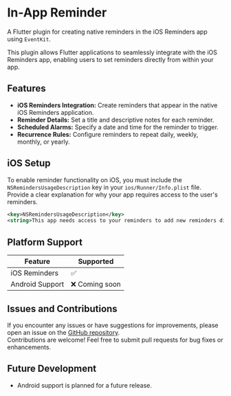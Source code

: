 # In-App Reminder

A Flutter plugin for creating native reminders in the iOS Reminders app using `EventKit`.

This plugin allows Flutter applications to seamlessly integrate with the iOS Reminders app, enabling users to set reminders directly from within your app.

## Features

* **iOS Reminders Integration:** Create reminders that appear in the native iOS Reminders application.
* **Reminder Details:** Set a title and descriptive notes for each reminder.
* **Scheduled Alarms:** Specify a date and time for the reminder to trigger.
* **Recurrence Rules:** Configure reminders to repeat daily, weekly, monthly, or yearly.

## iOS Setup

To enable reminder functionality on iOS, you must include the `NSRemindersUsageDescription` key in your `ios/Runner/Info.plist` file. Provide a clear explanation for why your app requires access to the user's reminders.

```xml
<key>NSRemindersUsageDescription</key>
<string>This app needs access to your reminders to add new reminders directly from the app.</string>
```

## Platform Support

| Feature         | Supported      |
|-----------------|----------------|
| iOS Reminders   | ✅             |
| Android Support | ❌ Coming soon |

## Issues and Contributions
If you encounter any issues or have suggestions for improvements, please open an issue on the [GitHub repository](https://github.com/aashutosh-dev1/in_app_reminder/issues).  
Contributions are welcome! Feel free to submit pull requests for bug fixes or enhancements.


## Future Development

* Android support is planned for a future release.
